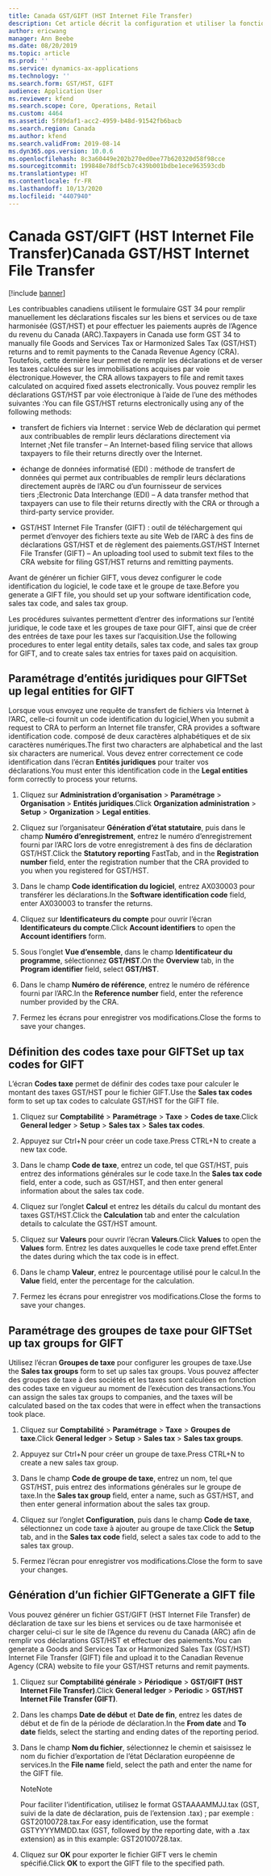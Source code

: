 ```yaml
---
title: Canada GST/GIFT (HST Internet File Transfer)
description: Cet article décrit la configuration et utiliser la fonctionnalité de transfert de fichiers via Internet Canada GST/GIFT (HST Internet File Transfer).
author: ericwang
manager: Ann Beebe
ms.date: 08/20/2019
ms.topic: article
ms.prod: ''
ms.service: dynamics-ax-applications
ms.technology: ''
ms.search.form: GST/HST, GIFT
audience: Application User
ms.reviewer: kfend
ms.search.scope: Core, Operations, Retail
ms.custom: 4464
ms.assetid: 5f89daf1-acc2-4959-b48d-91542fb6bacb
ms.search.region: Canada
ms.author: kfend
ms.search.validFrom: 2019-08-14
ms.dyn365.ops.version: 10.0.6
ms.openlocfilehash: 8c3a60449e202b270ed0ee77b620320d58f98cce
ms.sourcegitcommit: 199848e78df5cb7c439b001bdbe1ece963593cdb
ms.translationtype: HT
ms.contentlocale: fr-FR
ms.lasthandoff: 10/13/2020
ms.locfileid: "4407940"
---
```

# <a name="canada-gsthst-internet-file-transfer"></a><span data-ttu-id="d793c-103">Canada GST/GIFT (HST Internet File Transfer)</span><span class="sxs-lookup"><span data-stu-id="d793c-103">Canada GST/HST Internet File Transfer</span></span> 

[!include [banner](../includes/banner.md)]

<span data-ttu-id="d793c-104">Les contribuables canadiens utilisent le formulaire GST 34 pour remplir manuellement les déclarations fiscales sur les biens et services ou de taxe harmonisée (GST/HST) et pour effectuer les paiements auprès de l’Agence du revenu du Canada (ARC).</span><span class="sxs-lookup"><span data-stu-id="d793c-104">Taxpayers in Canada use form GST 34 to manually file Goods and Services Tax or Harmonized Sales Tax (GST/HST) returns and to remit payments to the Canada Revenue Agency (CRA).</span></span> <span data-ttu-id="d793c-105">Toutefois, cette dernière leur permet de remplir les déclarations et de verser les taxes calculées sur les immobilisations acquises par voie électronique.</span><span class="sxs-lookup"><span data-stu-id="d793c-105">However, the CRA allows taxpayers to file and remit taxes calculated on acquired fixed assets electronically.</span></span> <span data-ttu-id="d793c-106">Vous pouvez remplir les déclarations GST/HST par voie électronique à l’aide de l’une des méthodes suivantes :</span><span class="sxs-lookup"><span data-stu-id="d793c-106">You can file GST/HST returns electronically using any of the following methods:</span></span>

  - <span data-ttu-id="d793c-107">transfert de fichiers via Internet : service Web de déclaration qui permet aux contribuables de remplir leurs déclarations directement via Internet ;</span><span class="sxs-lookup"><span data-stu-id="d793c-107">Net file transfer – An Internet-based filing service that allows taxpayers to file their returns directly over the Internet.</span></span>

  - <span data-ttu-id="d793c-108">échange de données informatisé (EDI) : méthode de transfert de données qui permet aux contribuables de remplir leurs déclarations directement auprès de l’ARC ou d’un fournisseur de services tiers ;</span><span class="sxs-lookup"><span data-stu-id="d793c-108">Electronic Data Interchange (EDI) – A data transfer method that taxpayers can use to file their returns directly with the CRA or through a third-party service provider.</span></span>

  - <span data-ttu-id="d793c-109">GST/HST Internet File Transfer (GIFT) : outil de téléchargement qui permet d’envoyer des fichiers texte au site Web de l’ARC à des fins de déclarations GST/HST et de règlement des paiements.</span><span class="sxs-lookup"><span data-stu-id="d793c-109">GST/HST Internet File Transfer (GIFT) – An uploading tool used to submit text files to the CRA website for filing GST/HST returns and remitting payments.</span></span>

<span data-ttu-id="d793c-110">Avant de générer un fichier GIFT, vous devez configurer le code identification du logiciel, le code taxe et le groupe de taxe.</span><span class="sxs-lookup"><span data-stu-id="d793c-110">Before you generate a GIFT file, you should set up your software identification code, sales tax code, and sales tax group.</span></span> 

<span data-ttu-id="d793c-111">Les procédures suivantes permettent d’entrer des informations sur l’entité juridique, le code taxe et les groupes de taxe pour GIFT, ainsi que de créer des entrées de taxe pour les taxes sur l’acquisition.</span><span class="sxs-lookup"><span data-stu-id="d793c-111">Use the following procedures to enter legal entity details, sales tax code, and sales tax group for GIFT, and to create sales tax entries for taxes paid on acquisition.</span></span>

## <a name="set-up-legal-entities-for-gift"></a><span data-ttu-id="d793c-112">Paramétrage d’entités juridiques pour GIFT</span><span class="sxs-lookup"><span data-stu-id="d793c-112">Set up legal entities for GIFT</span></span>

<span data-ttu-id="d793c-113">Lorsque vous envoyez une requête de transfert de fichiers via Internet à l’ARC, celle-ci fournit un code identification du logiciel,</span><span class="sxs-lookup"><span data-stu-id="d793c-113">When you submit a request to CRA to perform an Internet file transfer, CRA provides a software identification code.</span></span> <span data-ttu-id="d793c-114">composé de deux caractères alphabétiques et de six caractères numériques.</span><span class="sxs-lookup"><span data-stu-id="d793c-114">The first two characters are alphabetical and the last six characters are numerical.</span></span> <span data-ttu-id="d793c-115">Vous devez entrer correctement ce code identification dans l’écran **Entités juridiques** pour traiter vos déclarations.</span><span class="sxs-lookup"><span data-stu-id="d793c-115">You must enter this identification code in the **Legal entities** form correctly to process your returns.</span></span>

1.  <span data-ttu-id="d793c-116">Cliquez sur **Administration d’organisation** \> **Paramétrage** \> **Organisation** \> **Entités juridiques**.</span><span class="sxs-lookup"><span data-stu-id="d793c-116">Click **Organization administration** \> **Setup** \> **Organization** \> **Legal entities**.</span></span>

2.  <span data-ttu-id="d793c-117">Cliquez sur l’organisateur **Génération d’état statutaire**, puis dans le champ **Numéro d’enregistrement**, entrez le numéro d’enregistrement fourni par l’ARC lors de votre enregistrement à des fins de déclaration GST/HST.</span><span class="sxs-lookup"><span data-stu-id="d793c-117">Click the **Statutory reporting** FastTab, and in the **Registration number** field, enter the registration number that the CRA provided to you when you registered for GST/HST.</span></span>

3.  <span data-ttu-id="d793c-118">Dans le champ **Code identification du logiciel**, entrez AX030003 pour transférer les déclarations.</span><span class="sxs-lookup"><span data-stu-id="d793c-118">In the **Software identification code** field, enter AX030003 to transfer the returns.</span></span>

4.  <span data-ttu-id="d793c-119">Cliquez sur **Identificateurs du compte** pour ouvrir l’écran **Identificateurs du compte**.</span><span class="sxs-lookup"><span data-stu-id="d793c-119">Click **Account identifiers** to open the **Account identifiers** form.</span></span>

5.  <span data-ttu-id="d793c-120">Sous l’onglet **Vue d’ensemble**, dans le champ **Identificateur du programme**, sélectionnez **GST/HST**.</span><span class="sxs-lookup"><span data-stu-id="d793c-120">On the **Overview** tab, in the **Program identifier** field, select **GST/HST**.</span></span>

6.  <span data-ttu-id="d793c-121">Dans le champ **Numéro de référence**, entrez le numéro de référence fourni par l’ARC.</span><span class="sxs-lookup"><span data-stu-id="d793c-121">In the **Reference number** field, enter the reference number provided by the CRA.</span></span>

7.  <span data-ttu-id="d793c-122">Fermez les écrans pour enregistrer vos modifications.</span><span class="sxs-lookup"><span data-stu-id="d793c-122">Close the forms to save your changes.</span></span>

## <a name="set-up-tax-codes-for-gift"></a><span data-ttu-id="d793c-123">Définition des codes taxe pour GIFT</span><span class="sxs-lookup"><span data-stu-id="d793c-123">Set up tax codes for GIFT</span></span>

<span data-ttu-id="d793c-124">L’écran **Codes taxe** permet de définir des codes taxe pour calculer le montant des taxes GST/HST pour le fichier GIFT.</span><span class="sxs-lookup"><span data-stu-id="d793c-124">Use the **Sales tax codes** form to set up tax codes to calculate GST/HST for the GIFT file.</span></span>

1.  <span data-ttu-id="d793c-125">Cliquez sur **Comptabilité** \> **Paramétrage** \> **Taxe** \> **Codes de taxe**.</span><span class="sxs-lookup"><span data-stu-id="d793c-125">Click **General ledger** \> **Setup** \> **Sales tax** \> **Sales tax codes**.</span></span>

2.  <span data-ttu-id="d793c-126">Appuyez sur Ctrl+N pour créer un code taxe.</span><span class="sxs-lookup"><span data-stu-id="d793c-126">Press CTRL+N to create a new tax code.</span></span>

3.  <span data-ttu-id="d793c-127">Dans le champ **Code de taxe**, entrez un code, tel que GST/HST, puis entrez des informations générales sur le code taxe.</span><span class="sxs-lookup"><span data-stu-id="d793c-127">In the **Sales tax code** field, enter a code, such as GST/HST, and then enter general information about the sales tax code.</span></span>

4.  <span data-ttu-id="d793c-128">Cliquez sur l’onglet **Calcul** et entrez les détails du calcul du montant des taxes GST/HST.</span><span class="sxs-lookup"><span data-stu-id="d793c-128">Click the **Calculation** tab and enter the calculation details to calculate the GST/HST amount.</span></span>

5.  <span data-ttu-id="d793c-129">Cliquez sur **Valeurs** pour ouvrir l’écran **Valeurs**.</span><span class="sxs-lookup"><span data-stu-id="d793c-129">Click **Values** to open the **Values** form.</span></span> <span data-ttu-id="d793c-130">Entrez les dates auxquelles le code taxe prend effet.</span><span class="sxs-lookup"><span data-stu-id="d793c-130">Enter the dates during which the tax code is in effect.</span></span>

6.  <span data-ttu-id="d793c-131">Dans le champ **Valeur**, entrez le pourcentage utilisé pour le calcul.</span><span class="sxs-lookup"><span data-stu-id="d793c-131">In the **Value** field, enter the percentage for the calculation.</span></span>

7.  <span data-ttu-id="d793c-132">Fermez les écrans pour enregistrer vos modifications.</span><span class="sxs-lookup"><span data-stu-id="d793c-132">Close the forms to save your changes.</span></span>

## <a name="set-up-tax-groups-for-gift"></a><span data-ttu-id="d793c-133">Paramétrage des groupes de taxe pour GIFT</span><span class="sxs-lookup"><span data-stu-id="d793c-133">Set up tax groups for GIFT</span></span>

<span data-ttu-id="d793c-134">Utilisez l’écran **Groupes de taxe** pour configurer les groupes de taxe.</span><span class="sxs-lookup"><span data-stu-id="d793c-134">Use the **Sales tax groups** form to set up sales tax groups.</span></span> <span data-ttu-id="d793c-135">Vous pouvez affecter des groupes de taxe à des sociétés et les taxes sont calculées en fonction des codes taxe en vigueur au moment de l’exécution des transactions.</span><span class="sxs-lookup"><span data-stu-id="d793c-135">You can assign the sales tax groups to companies, and the taxes will be calculated based on the tax codes that were in effect when the transactions took place.</span></span>

1.  <span data-ttu-id="d793c-136">Cliquez sur **Comptabilité** \> **Paramétrage** \> **Taxe** \> **Groupes de taxe**.</span><span class="sxs-lookup"><span data-stu-id="d793c-136">Click **General ledger** \> **Setup** \> **Sales tax** \> **Sales tax groups**.</span></span>

2.  <span data-ttu-id="d793c-137">Appuyez sur Ctrl+N pour créer un groupe de taxe.</span><span class="sxs-lookup"><span data-stu-id="d793c-137">Press CTRL+N to create a new sales tax group.</span></span>

3.  <span data-ttu-id="d793c-138">Dans le champ **Code de groupe de taxe**, entrez un nom, tel que GST/HST, puis entrez des informations générales sur le groupe de taxe.</span><span class="sxs-lookup"><span data-stu-id="d793c-138">In the **Sales tax group** field, enter a name, such as GST/HST, and then enter general information about the sales tax group.</span></span>

4.  <span data-ttu-id="d793c-139">Cliquez sur l’onglet **Configuration**, puis dans le champ **Code de taxe**, sélectionnez un code taxe à ajouter au groupe de taxe.</span><span class="sxs-lookup"><span data-stu-id="d793c-139">Click the **Setup** tab, and in the **Sales tax code** field, select a sales tax code to add to the sales tax group.</span></span>

5.  <span data-ttu-id="d793c-140">Fermez l’écran pour enregistrer vos modifications.</span><span class="sxs-lookup"><span data-stu-id="d793c-140">Close the form to save your changes.</span></span>

## <a name="generate-a-gift-file"></a><span data-ttu-id="d793c-141">Génération d’un fichier GIFT</span><span class="sxs-lookup"><span data-stu-id="d793c-141">Generate a GIFT file</span></span>

<span data-ttu-id="d793c-142">Vous pouvez générer un fichier GST/GIFT (HST Internet File Transfer) de déclaration de taxe sur les biens et services ou de taxe harmonisée et charger celui-ci sur le site de l’Agence du revenu du Canada (ARC) afin de remplir vos déclarations GST/HST et effectuer des paiements.</span><span class="sxs-lookup"><span data-stu-id="d793c-142">You can generate a Goods and Services Tax or Harmonized Sales Tax (GST/HST) Internet File Transfer (GIFT) file and upload it to the Canadian Revenue Agency (CRA) website to file your GST/HST returns and remit payments.</span></span>

1. <span data-ttu-id="d793c-143">Cliquez sur **Comptabilité générale** > **Périodique** > **GST/GIFT (HST Internet File Transfer)**.</span><span class="sxs-lookup"><span data-stu-id="d793c-143">Click **General ledger** > **Periodic** > **GST/HST Internet File Transfer (GIFT)**.</span></span>

2. <span data-ttu-id="d793c-144">Dans les champs **Date de début** et **Date de fin**, entrez les dates de début et de fin de la période de déclaration.</span><span class="sxs-lookup"><span data-stu-id="d793c-144">In the **From date** and **To date** fields, select the starting and ending dates of the reporting period.</span></span>

3. <span data-ttu-id="d793c-145">Dans le champ **Nom du fichier**, sélectionnez le chemin et saisissez le nom du fichier d’exportation de l’état Déclaration européenne de services.</span><span class="sxs-lookup"><span data-stu-id="d793c-145">In the **File name** field, select the path and enter the name for the GIFT file.</span></span>

    <span data-ttu-id="d793c-146">Note</span><span class="sxs-lookup"><span data-stu-id="d793c-146">Note</span></span>

   <span data-ttu-id="d793c-147">Pour faciliter l’identification, utilisez le format GSTAAAAMMJJ.tax (GST, suivi de la date de déclaration, puis de l’extension .tax) ; par exemple : GST20100728.tax.</span><span class="sxs-lookup"><span data-stu-id="d793c-147">For easy identification, use the format GSTYYYYMMDD.tax (GST, followed by the reporting date, with a .tax extension) as in this example: GST20100728.tax.</span></span>

4. <span data-ttu-id="d793c-148">Cliquez sur **OK** pour exporter le fichier GIFT vers le chemin spécifié.</span><span class="sxs-lookup"><span data-stu-id="d793c-148">Click **OK** to export the GIFT file to the specified path.</span></span>
